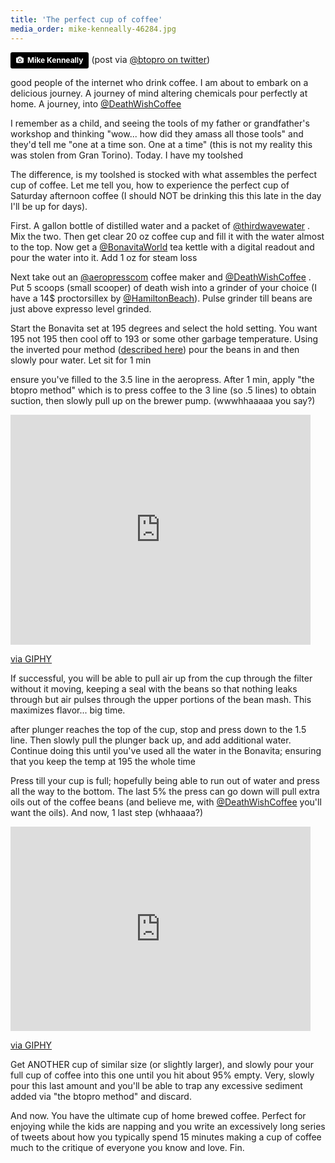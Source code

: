 ```yaml
---
title: 'The perfect cup of coffee'
media_order: mike-kenneally-46284.jpg
---
```


<a style="background-color:black;color:white;text-decoration:none;padding:4px 6px;font-family:-apple-system, BlinkMacSystemFont, &quot;San Francisco&quot;, &quot;Helvetica Neue&quot;, Helvetica, Ubuntu, Roboto, Noto, &quot;Segoe UI&quot;, Arial, sans-serif;font-size:12px;font-weight:bold;line-height:1.2;display:inline-block;border-radius:3px;" href="https://unsplash.com/@asthetik?utm_medium=referral&amp;utm_campaign=photographer-credit&amp;utm_content=creditBadge" target="_blank" rel="noopener noreferrer" title="Download free do whatever you want high-resolution photos from Mike Kenneally"><span style="display:inline-block;padding:2px 3px;"><svg xmlns="http://www.w3.org/2000/svg" style="height:12px;width:auto;position:relative;vertical-align:middle;top:-1px;fill:white;" viewBox="0 0 32 32"><title>unsplash-logo</title><path d="M20.8 18.1c0 2.7-2.2 4.8-4.8 4.8s-4.8-2.1-4.8-4.8c0-2.7 2.2-4.8 4.8-4.8 2.7.1 4.8 2.2 4.8 4.8zm11.2-7.4v14.9c0 2.3-1.9 4.3-4.3 4.3h-23.4c-2.4 0-4.3-1.9-4.3-4.3v-15c0-2.3 1.9-4.3 4.3-4.3h3.7l.8-2.3c.4-1.1 1.7-2 2.9-2h8.6c1.2 0 2.5.9 2.9 2l.8 2.4h3.7c2.4 0 4.3 1.9 4.3 4.3zm-8.6 7.5c0-4.1-3.3-7.5-7.5-7.5-4.1 0-7.5 3.4-7.5 7.5s3.3 7.5 7.5 7.5c4.2-.1 7.5-3.4 7.5-7.5z"></path></svg></span><span style="display:inline-block;padding:2px 3px;">Mike Kenneally</span></a>
(post via [@btopro on twitter](https://twitter.com/btopro))

good people of the internet who drink coffee. I am about to embark on a delicious journey. A journey of mind altering chemicals pour perfectly at home. A journey, into [@DeathWishCoffee](https://twitter.com/DeathWishCoffee)

I remember as a child, and seeing the tools of my father or grandfather's workshop and thinking "wow... how did they amass all those tools" and they'd tell me "one at a time son. One at a time" (this is not my reality this was stolen from Gran Torino). Today. I have my toolshed

The difference, is my toolshed is stocked with what assembles the perfect cup of coffee. Let me tell you, how to experience the perfect cup of Saturday afternoon coffee (I should NOT be drinking this this late in the day I'll be up for days).

First. A gallon bottle of distilled water and a packet of [@thirdwavewater](https://twitter.com/thirdwavewater) . Mix the two. Then get clear 20 oz coffee cup and fill it with the water almost to the top. Now get a [@BonavitaWorld](https://twitter.com/BonavitaWorld) tea kettle with a digital readout and pour the water into it. Add 1 oz for steam loss

Next take out an [@aeropresscom](https://twitter.com/aeropresscom) coffee maker and [@DeathWishCoffee](https://twitter.com/DeathWishCoffee) . Put 5 scoops (small scooper) of death wish into a grinder of your choice (I have a 14$ proctorsillex by [@HamiltonBeach](https://twitter.com/HamiltonBeach)). Pulse grinder till beans are just above expresso level grinded.

Start the Bonavita set at 195 degrees and select the hold setting. You want 195 not 195 then cool off to 193 or some other garbage temperature. Using the inverted pour method ([described here](http://coffeenate.com/how-to-make-coffee-with-the-aeropress-aeropress-video-tutorial/)) pour the beans in and then slowly pour water. Let sit for 1 min

ensure you've filled to the 3.5 line in the aeropress. After 1 min, apply "the btopro method" which is to press coffee to the 3 line (so .5 lines) to obtain suction, then slowly pull up on the brewer pump. (wwwhhaaaaa you say?)
<iframe src="https://giphy.com/embed/91fEJqgdsnu4E" width="480" height="368" frameBorder="0" class="giphy-embed" allowFullScreen></iframe><p><a href="https://giphy.com/gifs/camera-kickstarter-possibilities-91fEJqgdsnu4E">via GIPHY</a></p>
If successful, you will be able to pull air up from the cup through the filter without it moving, keeping a seal with the beans so that nothing leaks through but air pulses through the upper portions of the bean mash. This maximizes flavor... big time.

after plunger reaches the top of the cup, stop and press down to the 1.5 line. Then slowly pull the plunger back up, and add additional water. Continue doing this until you've used all the water in the Bonavita; ensuring that you keep the temp at 195 the whole time

Press till your cup is full; hopefully being able to run out of water and press all the way to the bottom. The last 5% the press can go down will pull extra oils out of the coffee beans (and believe me, with [@DeathWishCoffee](https://twitter.com/DeathWishCoffee) you'll want the oils). And now, 1 last step (whhaaaa?)
<iframe src="https://giphy.com/embed/tu54GM19sqJOw" width="480" height="327" frameBorder="0" class="giphy-embed" allowFullScreen></iframe><p><a href="https://giphy.com/gifs/pedro-no-ahora-porfavor-nios-en-crecimiento-tu54GM19sqJOw">via GIPHY</a></p>
Get ANOTHER cup of similar size (or slightly larger), and slowly pour your full cup of coffee into this one until you hit about 95% empty. Very, slowly pour this last amount and you'll be able to trap any excessive sediment added via "the btopro method" and discard.

And now. You have the ultimate cup of home brewed coffee. Perfect for enjoying while the kids are napping and you write an excessively long series of tweets about how you typically spend 15 minutes making a cup of coffee much to the critique of everyone you know and love. Fin.